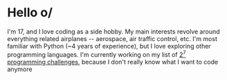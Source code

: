 # Hello o/

I'm 17, and I love coding as a side hobby.
My main interests revolve around everything related airplanes -- aerospace, air traffic control, etc.
I'm most familiar with Python (~4 years of experience), but I love exploring other programming languages.
I'm currently working on my list of [2<sup>7</sup> programming challenges](https://github.com/MrHouck/2-7-Programming-Challenges), because I don't really know what I want to code anymore
